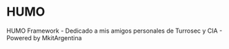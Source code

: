 HUMO
====

HUMO Framework - Dedicado a mis amigos personales de Turrosec y CIA - Powered by MkitArgentina
